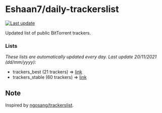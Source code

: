 
# Eshaan7/daily-trackerslist 

[![Last update](https://img.shields.io/badge/Last%20update-20/11/2021-blue.svg)](#)

Updated list of public BitTorrent trackers.

### Lists
*These lists are automatically updated every day. Last update 20/11/2021 (_dd/mm/yyyy_):*

* trackers_best (21 trackers) => [link](https://raw.githubusercontent.com/eshaan7/daily-trackerslist/master/trackers_best.txt)
* trackers_stable (60 trackers) => [link](https://raw.githubusercontent.com/eshaan7/daily-trackerslist/master/trackers_stable.txt)

## Note

Inspired by [ngosang/trackerslist](https://github.com/ngosang/trackerslist).
